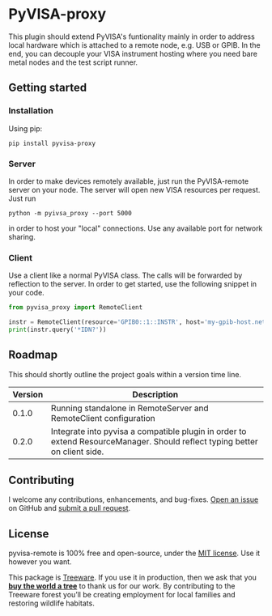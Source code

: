 # PyVISA-proxy

This plugin should extend PyVISA's funtionality mainly in order to address local hardware which is attached to a remote node, e.g. USB or GPIB. In the end, you can decouple your VISA instrument hosting where you need bare metal nodes and the test script runner.

## Getting started

### Installation

Using pip:

```shell
pip install pyvisa-proxy
```

### Server

In order to make devices remotely available, just run the PyVISA-remote server on your node. The server will open new VISA resources per request. Just run

```shell
python -m pyivsa_proxy --port 5000
```

in order to host your "local" connections. Use any available port for network sharing.

### Client

Use a client like a normal PyVISA class. The calls will be forwarded by reflection to the server. In order to get started, use the following snippet in your code.

```python
from pyvisa_proxy import RemoteClient

instr = RemoteClient(resource='GPIB0::1::INSTR', host='my-gpib-host.net', port=5000)
print(instr.query('*IDN?'))
```

## Roadmap

This should shortly outline the project goals within a version time line.

| Version | Description                                                                                                                |
| ------- | -------------------------------------------------------------------------------------------------------------------------- |
| 0.1.0   | Running standalone in RemoteServer and RemoteClient configuration                                                          |
| 0.2.0   | Integrate into pyvisa a compatible plugin in order to extend ResourceManager. Should reflect typing better on client side. |

## Contributing

I welcome any contributions, enhancements, and bug-fixes.  [Open an issue](https://github.com/casabre/pyvisa-remote/issues) on GitHub and [submit a pull request](https://github.com/casabre/pyvisa-remote/pulls).

## License

pyvisa-remote is 100% free and open-source, under the [MIT license](LICENSE). Use it however you want.

This package is [Treeware](https://treeware.earth). If you use it in production, then we ask that you [**buy the world a tree**](https://plant.treeware.earth/casabre/pyvisa-remote) to thank us for our work. By contributing to the Treeware forest you’ll be creating employment for local families and restoring wildlife habitats.
